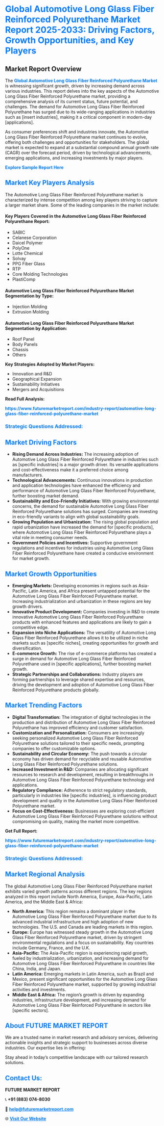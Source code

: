 <h1 style="color: #007BFF;">Global Automotive Long Glass Fiber Reinforced Polyurethane Market Report 2025-2033: Driving Factors, Growth Opportunities, and Key Players</h1>

<section id="overview">
<h2>Market Report Overview</h2>
<p>The <a href="https://www.futuremarketreport.com/industry-report/automotive-long-glass-fiber-reinforced-polyurethane-market" style="color: #007BFF; text-decoration: none;"><strong>Global Automotive Long Glass Fiber Reinforced Polyurethane Market</strong></a> is witnessing significant growth, driven by increasing demand across various industries. This report delves into the key aspects of the Automotive Long Glass Fiber Reinforced Polyurethane market, providing a comprehensive analysis of its current status, future potential, and challenges. The demand for Automotive Long Glass Fiber Reinforced Polyurethane has surged due to its wide-ranging applications in industries such as [insert industries], making it a critical component in modern-day [applications].</p>
<p>As consumer preferences shift and industries innovate, the Automotive Long Glass Fiber Reinforced Polyurethane market continues to evolve, offering both challenges and opportunities for stakeholders. The global market is expected to expand at a substantial compound annual growth rate (CAGR) over the forecast period, driven by technological advancements, emerging applications, and increasing investments by major players.</p>
</section>

<section id="overview">
<p><a href="https://www.futuremarketreport.com/request-sample/reportId=36614" style="color: #007BFF; text-decoration: none;"><strong>Explore Sample Report Here</strong></a></p>
</section>

<section id="key-players">
<h2 style="color: #007BFF;">Market Key Players Analysis</h2>
<p>The Automotive Long Glass Fiber Reinforced Polyurethane market is characterized by intense competition among key players striving to capture a larger market share. Some of the leading companies in the market include:</p>
<h4>Key Players Covered in the Automotive Long Glass Fiber Reinforced Polyurethane Report:</h4>
<ul><li>SABIC</li><li>Celanese Corporation</li><li>Daicel Polymer</li><li>PolyOne</li><li>Lotte Chemical</li><li>Solvay</li><li>PPG Fiber Glass</li><li>RTP</li><li>Core Molding Technologies</li><li>PlastiComp</li></ul>
<h4>Automotive Long Glass Fiber Reinforced Polyurethane Market Segmentation by Type:</h4>
<ul><li>Injection Molding</li><li>Extrusion Molding</li></ul>

<h4>Automotive Long Glass Fiber Reinforced Polyurethane Market Segmentation by Application:</h4>
<ul><li>Roof Panel</li><li>Body Panels</li><li>Chassis</li><li>Others</li></ul>
<p><strong>Key Strategies Adopted by Market Players:</strong></p>
<ul>
<li>Innovation and R&D</li>
<li>Geographical Expansion</li>
<li>Sustainability Initiatives</li>
<li>Mergers and Acquisitions</li>
</ul>
</section>

<section>
<p><strong>Read Full Analysis: </strong></p><a href="https://www.futuremarketreport.com/industry-report/automotive-long-glass-fiber-reinforced-polyurethane-market" style="color: #007BFF; text-decoration: none;"><strong>https://www.futuremarketreport.com/industry-report/automotive-long-glass-fiber-reinforced-polyurethane-market</strong></a>
<h3 style="color: #007BFF;">Strategic Questions Addressed:</h3>
</section>

<section id="driving-factors">
<h2 style="color: #007BFF;">Market Driving Factors</h2>
<ul>
<li><strong>Rising Demand Across Industries:</strong> The increasing adoption of Automotive Long Glass Fiber Reinforced Polyurethane in industries such as [specific industries] is a major growth driver. Its versatile applications and cost-effectiveness make it a preferred choice among manufacturers.</li>
<li><strong>Technological Advancements:</strong> Continuous innovations in production and application technologies have enhanced the efficiency and performance of Automotive Long Glass Fiber Reinforced Polyurethane, further boosting market demand.</li>
<li><strong>Sustainability and Eco-Friendly Initiatives:</strong> With growing environmental concerns, the demand for sustainable Automotive Long Glass Fiber Reinforced Polyurethane solutions has surged. Companies are investing in eco-friendly variants to align with global sustainability goals.</li>
<li><strong>Growing Population and Urbanization:</strong> The rising global population and rapid urbanization have increased the demand for [specific products], where Automotive Long Glass Fiber Reinforced Polyurethane plays a vital role in meeting consumer needs.</li>
<li><strong>Government Policies and Incentives:</strong> Supportive government regulations and incentives for industries using Automotive Long Glass Fiber Reinforced Polyurethane have created a conducive environment for market growth.</li>
</ul>
</section>

<section id="growth-opportunities">
<h2 style="color: #007BFF;">Market Growth Opportunities</h2>
<ul>
<li><strong>Emerging Markets:</strong> Developing economies in regions such as Asia-Pacific, Latin America, and Africa present untapped potential for the Automotive Long Glass Fiber Reinforced Polyurethane market. Increasing industrialization and urbanization in these regions are key growth drivers.</li>
<li><strong>Innovative Product Development:</strong> Companies investing in R&D to create innovative Automotive Long Glass Fiber Reinforced Polyurethane products with enhanced features and applications are likely to gain a competitive edge.</li>
<li><strong>Expansion into Niche Applications:</strong> The versatility of Automotive Long Glass Fiber Reinforced Polyurethane allows it to be utilized in niche markets such as [specific niches], creating opportunities for growth and diversification.</li>
<li><strong>E-commerce Growth:</strong> The rise of e-commerce platforms has created a surge in demand for Automotive Long Glass Fiber Reinforced Polyurethane used in [specific applications], further boosting market growth.</li>
<li><strong>Strategic Partnerships and Collaborations:</strong> Industry players are forming partnerships to leverage shared expertise and resources, driving the development and adoption of Automotive Long Glass Fiber Reinforced Polyurethane products globally.</li>
</ul>
</section>

<section id="trending-factors">
<h2 style="color: #007BFF;">Market Trending Factors</h2>
<ul>
<li><strong>Digital Transformation:</strong> The integration of digital technologies in the production and distribution of Automotive Long Glass Fiber Reinforced Polyurethane has improved efficiency and customer satisfaction.</li>
<li><strong>Customization and Personalization:</strong> Consumers are increasingly seeking personalized Automotive Long Glass Fiber Reinforced Polyurethane solutions tailored to their specific needs, prompting companies to offer customizable options.</li>
<li><strong>Sustainability and Circular Economy:</strong> The push towards a circular economy has driven demand for recyclable and reusable Automotive Long Glass Fiber Reinforced Polyurethane solutions.</li>
<li><strong>Increased Investment in R&D:</strong> Companies are allocating significant resources to research and development, resulting in breakthroughs in Automotive Long Glass Fiber Reinforced Polyurethane technology and applications.</li>
<li><strong>Regulatory Compliance:</strong> Adherence to strict regulatory standards, particularly in industries like [specific industries], is influencing product development and quality in the Automotive Long Glass Fiber Reinforced Polyurethane market.</li>
<li><strong>Focus on Cost-Effectiveness:</strong> Businesses are exploring cost-efficient Automotive Long Glass Fiber Reinforced Polyurethane solutions without compromising on quality, making the market more competitive.</li>
</ul>
</section>

<section>
<p><strong>Get Full Report: </strong></p><a href="https://www.futuremarketreport.com/industry-report/automotive-long-glass-fiber-reinforced-polyurethane-market" style="color: #007BFF; text-decoration: none;"><strong>https://www.futuremarketreport.com/industry-report/automotive-long-glass-fiber-reinforced-polyurethane-market</strong></a>
<h3 style="color: #007BFF;">Strategic Questions Addressed:</h3>
</section>


<section id="regional-analysis">
<h2 style="color: #007BFF;">Market Regional Analysis</h2>
<p>The global Automotive Long Glass Fiber Reinforced Polyurethane market exhibits varied growth patterns across different regions. The key regions analyzed in this report include North America, Europe, Asia-Pacific, Latin America, and the Middle East & Africa:</p>
<ul>
<li><strong>North America:</strong> This region remains a dominant player in the Automotive Long Glass Fiber Reinforced Polyurethane market due to its advanced industrial infrastructure and high adoption of new technologies. The U.S. and Canada are leading markets in this region.</li>
<li><strong>Europe:</strong> Europe has witnessed steady growth in the Automotive Long Glass Fiber Reinforced Polyurethane market, driven by stringent environmental regulations and a focus on sustainability. Key countries include Germany, France, and the U.K.</li>
<li><strong>Asia-Pacific:</strong> The Asia-Pacific region is experiencing rapid growth, fueled by industrialization, urbanization, and increasing demand for Automotive Long Glass Fiber Reinforced Polyurethane in countries like China, India, and Japan.</li>
<li><strong>Latin America:</strong> Emerging markets in Latin America, such as Brazil and Mexico, present significant opportunities for the Automotive Long Glass Fiber Reinforced Polyurethane market, supported by growing industrial activities and investments.</li>
<li><strong>Middle East & Africa:</strong> The region’s growth is driven by expanding industries, infrastructure development, and increasing demand for Automotive Long Glass Fiber Reinforced Polyurethane in sectors like [specific sectors].</li>
</ul>
</section>

<footer>
<h2 style="color: #007BFF;">About FUTURE MARKET REPORT</h2>
<p>We are a trusted name in market research and advisory services, delivering actionable insights and strategic support to businesses across diverse industries. Our expertise lies in offering:</p>

<p>Stay ahead in today’s competitive landscape with our tailored research solutions.</p>

<h2 style="color: #007BFF;">Contact Us:</h2>
<p><strong>FUTURE MARKET REPORT</strong></p>
<p>📞 <strong>+91 (883) 074-8030</strong></p>
<p>📧 <strong><a href="mailto:help@futuremarketreport.com" style="color: #007BFF;">help@futuremarketreport.com</a></strong></p>
<p>🌐 <strong><a href="https://www.futuremarketreport.com/" style="color: #007BFF;">Visit Our Website</a></strong></p>
</footer>
